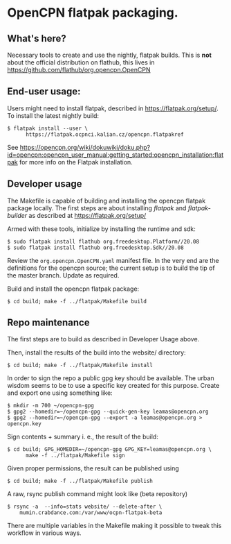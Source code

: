 OpenCPN flatpak packaging.
==========================

What's here?
------------
Necessary tools to create and use the nightly, flatpak builds. This
is **not** about the official distribution on flathub, this lives in
https://github.com/flathub/org.opencpn.OpenCPN


End-user usage:
---------------

Users might need to install flatpak, described in https://flatpak.org/setup/.
To install the latest nightly build:

    $ flatpak install --user \
          https://flatpak.ocpnci.kalian.cz/opencpn.flatpakref


See https://opencpn.org/wiki/dokuwiki/doku.php?id=opencpn:opencpn_user_manual:getting_started:opencpn_installation:flatpak 
for more info on the Flatpak installation.

Developer usage
---------------

The Makefile is capable of building and installing the opencpn flatpak
package locally. The first steps are about installing *flatpak* and
*flatpak-builder* as described at https://flatpak.org/setup/

Armed with these tools, initialize by installing the runtime and sdk:

    $ sudo flatpak install flathub org.freedesktop.Platform//20.08
    $ sudo flatpak install flathub org.freedesktop.Sdk//20.08

Review the `org.opencpn.OpenCPN.yaml` manifest file. In the very end
are the definitions for the opencpn source; the current setup is
to build the tip of the master branch. Update as required.

Build and install the opencpn flatpak package:

    $ cd build; make -f ../flatpak/Makefile build


Repo maintenance
----------------

The first steps are to build as described in Developer Usage above.

Then, install the results of the build into the website/ directory:

    $ cd build; make -f ../flatpak/Makefile install

In order to sign the repo a public gpg key should be available. The
urban wisdom seems to be to use a specific key created for this purpose.
Create and export one using something like:

    $ mkdir -m 700 ~/opencpn-gpg
    $ gpg2 --homedir=~/opencpn-gpg --quick-gen-key leamas@opencpn.org
    $ gpg2 --homedir=~/opencpn-gpg --export -a leamas@opencpn.org > opencpn.key

Sign contents + summary i. e., the result of the build:

    $ cd build; GPG_HOMEDIR=~/opencpn-gpg GPG_KEY=leamas@opencpn.org \
          make -f ../flatpak/Makefile sign

Given proper permissions, the result can be published using

    $ cd build; make -f ../flatpak/Makefile publish

A raw, rsync publish command might look like (beta repository)

    $ rsync -a  --info=stats website/ --delete-after \
        mumin.crabdance.com:/var/www/ocpn-flatpak-beta

There are multiple variables in the Makefile making it possible to tweak
this workflow in various ways.
